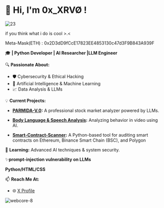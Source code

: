 

# 👋 Hi, I'm 0x_XRVØ ! 
![23](https://github.com/user-attachments/assets/184982b8-f6b3-498d-91eb-5870f822dd23)
 
if you think what i do is cool >.<

Meta-Mask(ETH) : 0x2D3dD9fCcE17823EE4853130c47d3F9B843A939F

🎓 **| Python Developer | AI Researcher |LLM  Engineer**

🔍 **Passionate About:**  
- 🛡️ Cybersecurity & Ethical Hacking  
- 🤖 Artificial Intelligence & Machine Learning  
- 📈 Data Analysis & LLMs  

💡 **Current Projects:**  
- **[PARMIDA-V.0](https://github.com/Bugsbunnydev2000/PARMIDA-V.0):** A professional stock market analyzer powered by LLMs.
- **[Body Language & Speech Analysis](https://github.com/Bugsbunnydev2000/Analysis-of-body-language-and-speech-in-video):** Analyzing behavior in video using AI.
 
- **[Smart-Contract-Scanner](https://github.com/Bugsbunnydev2000/Smart-Contract-Scanner):** A Python-based tool for auditing smart contracts on Ethereum, Binance Smart Chain (BSC), and Polygon


🌱 **Learning:** Advanced AI techniques & system security.  

✨**prompt-injection vulnerability on LLMs**

**Python/HTML/CSS**

📫 **Reach Me At:**  
- 🌐 [X Profile](https://x.com/0x_XRVO)

![webcore-8](https://github.com/user-attachments/assets/f9dc8ffc-c582-458a-90ae-f3de0b8ed18b)


